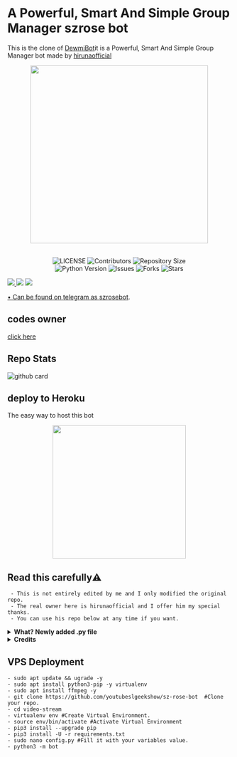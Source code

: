 <h1> A Powerful, Smart And Simple Group Manager szrose bot </h1>

This is the clone of [DewmiBot](https://github.com/hirunaofficial/Telegram-Group-Management-Bot-DewmiBot)it is a  Powerful, Smart And Simple Group Manager bot made by [hirunaofficial](https://github.com/hirunaofficial)

<p align="center"><a href="https://t.me/szrosebot"><img src="https://telegra.ph/file/962fd9b77226c7c21553c.png" width="400"></a></p>
<p align="center">

<p align="center"> <br>
    <img src="https://img.shields.io/github/license/youtubeslgeekshow/sz-rose-bot?style=for-the-badge&logo=appveyor" alt="LICENSE">
    <img src="https://img.shields.io/github/contributors/youtubeslgeekshow/sz-rose-bot?style=for-the-badge&logo=appveyor" alt="Contributors">
    <img src="https://img.shields.io/github/repo-size/youtubeslgeekshow/sz-rose-bot?style=for-the-badge&logo=appveyor" alt="Repository Size"> <br>
    <img src="https://img.shields.io/badge/python-3.9-green?style=for-the-badge&logo=appveyor" alt="Python Version">
    <img src="https://img.shields.io/github/issues/youtubeslgeekshow/sz-rose-bot?style=for-the-badge&logo=appveyor" alt="Issues">
    <img src="https://img.shields.io/github/forks/youtubeslgeekshow/sz-rose-bot?style=for-the-badge&logo=appveyor" alt="Forks">
    <img src="https://img.shields.io/github/stars/youtubeslgeekshow/sz-rose-bot?style=for-the-badge&logo=appveyor" alt="Stars">
</p>

<a href="https://t.me/slbotzone"><img src="https://img.shields.io/badge/support%20group-blue.svg?style=for-the-badge&logo=Telegram">
</a> <a href="https://t.me/SL_bot_zone"><img src="https://img.shields.io/badge/Join-Updates%20Channel-blue.svg?style=for-the-badge&logo=Telegram"></a>
<a href="https://t.me/szrosebot"><img src="https://img.shields.io/badge/Foundbot%20on-blue.svg?style=for-the-badge&logo=Telegram">

• Can be found on telegram as  [szrosebot](https://t.me/szrosebot?startgroup=true).

## codes owner 
[click here](https://github.com/hirunaofficial)

## Repo Stats
![github card](https://github-readme-stats.vercel.app/api/pin/?username=youtubeslgeekshow&repo=sz-rose-bot&theme=dark)



##  deploy to Heroku 
The easy way to host this bot


<p align="center"><a href="https://heroku.com/deploy?template=https://github.com/youtubeslgeekshow/sz-rose-bot"><img src="https://img.shields.io/badge/HEROKU-DEPLOY-blue?style=plastic&logo=heroku&logoColor=red"width="300"heigh="100" /></a></p>

  

## Read this carefully⚠️
``` 
 - This is not entirely edited by me and I only modified the original repo.
 - The real owner here is hirunaofficial and I offer him my special thanks.
 - You can use his repo below at any time if you want.
```


<details>
  <summary><b>What? Newly added .py file</b></summary>
    
- function
- resources
- Telegraph.py
- __nightmode.py
- book.py
- cscore.py
- exam.py
- games.py
- heroku.py
- logo.py
- result.py
- vc.py
- [New features]() 
    
</details>


<details>
  <summary><b>Credits </b></summary>


- [Damantha126](https://github.com/Damantha126) 
- [Sadew451](https://github.com/Sadew451) 
- [Dan](https://github.com/delivrance) 
- [Uvindu-bro](https://github.com/UvinduBro) 
- [daisyx-old](https://github.com/TeamDaisyX/Daisy-OLD)
- [innexia](https://github.com/DarkCybers/innexia/tree/Sammy/innexiaBot)

</details>

## VPS Deployment
```
- sudo apt update && ugrade -y
- sudo apt install python3-pip -y virtualenv
- sudo apt install ffmpeg -y
- git clone https://github.com/youtubeslgeekshow/sz-rose-bot  #Clone your repo.
- cd video-stream
- virtualenv env #Create Virtual Environment.
- source env/bin/activate #Activate Virtual Environment
- pip3 install --upgrade pip
- pip3 install -U -r requirements.txt
- sudo nano config.py #Fill it with your variables value.
- python3 -m bot
```

    
